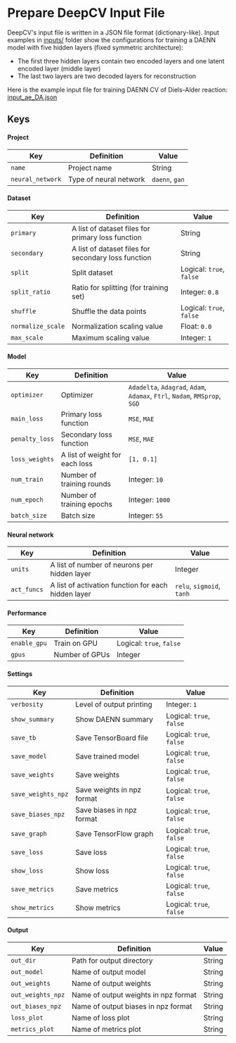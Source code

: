# Prepare DeepCV Input File

DeepCV's input file is written in a JSON file format (dictionary-like).
Input examples in [inputs/](https://gitlab.uzh.ch/lubergroup/deepcv/-/tree/master/input) folder 
show the configurations for training a DAENN model with five hidden layers (fixed symmetric architecture):
- The first three hidden layers contain two encoded layers and one latent encoded layer (middle layer)
- The last two layers are two decoded layers for reconstruction

Here is the example input file for training DAENN CV of Diels-Alder reaction: [input_ae_DA.json](https://gitlab.uzh.ch/lubergroup/deepcv/-/blob/master/input/input_ae_DA.json)

## Keys

#### Project
| Key              | Definition             | Value          |
|------------------|------------------------|----------------|
| `name`           | Project name           | String         |
| `neural_network` | Type of neural network | `daenn`, `gan` |

#### Dataset
| Key               | Definition                                          | Value                    |
|-------------------|-----------------------------------------------------|--------------------------|
| `primary`         | A list of dataset files for primary loss function   | String                   |
| `secondary`       | A list of dataset files for secondary loss function | String                   |
| `split`           | Split dataset                                       | Logical: `true`, `false` |
| `split_ratio`     | Ratio for splitting (for training set)              | Integer: `0.8`           |
| `shuffle`         | Shuffle the data points                             | Logical: `true`, `false` |
| `normalize_scale` | Normalization scaling value                         | Float: `0.0`             |
| `max_scale`       | Maximum scaling value                               | Integer: `1`             |

#### Model
| Key                | Definition                     | Value                                                                      |
|--------------------|--------------------------------|----------------------------------------------------------------------------|
| `optimizer`        | Optimizer                      | `Adadelta`, `Adagrad`, `Adam`, `Adamax`, `Ftrl`, `Nadam`, `RMSprop`, `SGD` |
| `main_loss`        | Primary loss function          | `MSE`, `MAE`                                                               |
| `penalty_loss`     | Secondary loss function        | `MSE`, `MAE`                                                               |
| `loss_weights`     | A list of weight for each loss | `[1, 0.1]`                                                                 |
| `num_train`        | Number of training rounds      | Integer: `10`                                                              |
| `num_epoch`        | Number of training epochs      | Integer: `1000`                                                            |
| `batch_size`       | Batch size                     | Integer: `55`                                                              |

#### Neural network
| Key         | Definition                                          | Value                     |
|-------------|-----------------------------------------------------|---------------------------|
| `units`     | A list of number of neurons per hidden layer        | Integer                   |
| `act_funcs` | A list of activation function for each hidden layer | `relu`, `sigmoid`, `tanh` |

#### Performance
| Key          | Definition     | Value                    |
|--------------|----------------|--------------------------|
| `enable_gpu` | Train on GPU   | Logical: `true`, `false` |
| `gpus`       | Number of GPUs | Integer                  |

#### Settings
| Key                | Definition                 | Value                    |
|--------------------|----------------------------|--------------------------|
| `verbosity`        | Level of output printing   | Integer: `1`             |
| `show_summary`     | Show DAENN summary         | Logical: `true`, `false` |
| `save_tb`          | Save TensorBoard file      | Logical: `true`, `false` |
| `save_model`       | Save trained model         | Logical: `true`, `false` |
| `save_weights`     | Save weights               | Logical: `true`, `false` |
| `save_weights_npz` | Save weights in npz format | Logical: `true`, `false` |
| `save_biases_npz`  | Save biases in npz format  | Logical: `true`, `false` |
| `save_graph`       | Save TensorFlow graph      | Logical: `true`, `false` |
| `save_loss`        | Save loss                  | Logical: `true`, `false` |
| `show_loss`        | Show loss                  | Logical: `true`, `false` |
| `save_metrics`     | Save metrics               | Logical: `true`, `false` |
| `show_metrics`     | Show metrics               | Logical: `true`, `false` |

#### Output
| Key               | Definition                           | Value  |
|-------------------|--------------------------------------|--------|
| `out_dir`         | Path for output directory            | String |
| `out_model`       | Name of output model                 | String |
| `out_weights`     | Name of output weights               | String |
| `out_weights_npz` | Name of output weights in npz format | String |
| `out_biases_npz`  | Name of output biases in npz format  | String |
| `loss_plot`       | Name of loss plot                    | String |
| `metrics_plot`    | Name of metrics plot                 | String |
